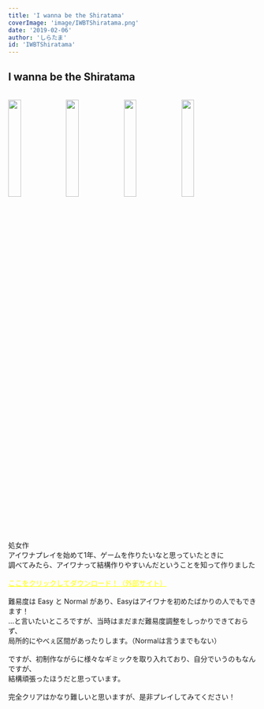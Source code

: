 ```yaml
---
title: 'I wanna be the Shiratama'
coverImage: 'image/IWBTShiratama.png'
date: '2019-02-06'
author: 'しらたま'
id: 'IWBTShiratama'
---
```


## I wanna be the Shiratama

<br />
<img src="image/IWBTShiratama.png" width="22.5%" />
<img src="image/IWBTShiratama_1.png" width="22.5%" />
<img src="image/IWBTShiratama_2.png" width="22.5%" />
<img src="image/IWBTShiratama_3.png" width="22.5%" /><br />
<br />
処女作<br />
アイワナプレイを始めて1年、ゲームを作りたいなと思っていたときに<br />
調べてみたら、アイワナって結構作りやすいんだということを知って作りました<br />
<br />
<a target="_blank" href="https://www.mediafire.com/file/echhfix5mqyjb7v/IWBTShiratama_ver1.5.zip/file" style="color: yellow">ここをクリックしてダウンロード！（外部サイト）</a><br />
<br />
難易度は Easy と Normal があり、Easyはアイワナを初めたばかりの人でもできます！<br />
…と言いたいところですが、当時はまだまだ難易度調整をしっかりできておらず、<br />
局所的にやべぇ区間があったりします。（Normalは言うまでもない）<br />
<br />
ですが、初制作ながらに様々なギミックを取り入れており、自分でいうのもなんですが、<br />
結構頑張ったほうだと思っています。<br />
<br />
完全クリアはかなり難しいと思いますが、是非プレイしてみてください！
